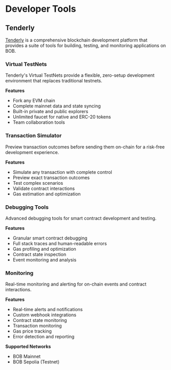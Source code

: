 # Developer Tools

## Tenderly

[Tenderly](https://tenderly.co/) is a comprehensive blockchain development platform that provides a suite of tools for building, testing, and monitoring applications on BOB.

### Virtual TestNets

Tenderly's Virtual TestNets provide a flexible, zero-setup development environment that replaces traditional testnets.

**Features**

- Fork any EVM chain
- Complete mainnet data and state syncing
- Built-in private and public explorers
- Unlimited faucet for native and ERC-20 tokens
- Team collaboration tools

### Transaction Simulator

Preview transaction outcomes before sending them on-chain for a risk-free development experience.

**Features**

- Simulate any transaction with complete control
- Preview exact transaction outcomes
- Test complex scenarios
- Validate contract interactions
- Gas estimation and optimization

### Debugging Tools

Advanced debugging tools for smart contract development and testing.

**Features**

- Granular smart contract debugging
- Full stack traces and human-readable errors
- Gas profiling and optimization
- Contract state inspection
- Event monitoring and analysis

### Monitoring

Real-time monitoring and alerting for on-chain events and contract interactions.

**Features**

- Real-time alerts and notifications
- Custom webhook integrations
- Contract state monitoring
- Transaction monitoring
- Gas price tracking
- Error detection and reporting

**Supported Networks**

- BOB Mainnet
- BOB Sepolia (Testnet) 